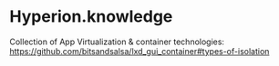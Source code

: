 # Hyperion.knowledge
Collection of App Virtualization &amp; container technologies: https://github.com/bitsandsalsa/lxd_gui_container#types-of-isolation
